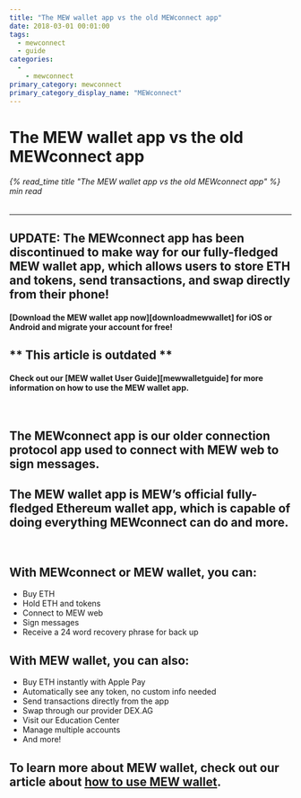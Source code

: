 ```yaml
---
title: "The MEW wallet app vs the old MEWconnect app"
date: 2018-03-01 00:01:00
tags:
  - mewconnect
  - guide
categories:
  - 
    - mewconnect
primary_category: mewconnect
primary_category_display_name: "MEWconnect"
---
```


# **The MEW wallet app vs the old MEWconnect app**

###### {% read_time title "The MEW wallet app vs the old MEWconnect app" %} min read

* * *

## **UPDATE: The MEWconnect app has been discontinued to make way for our fully-fledged MEW wallet app, which allows users to store ETH and tokens, send transactions, and swap directly from their phone!**

#### **\[Download the MEW wallet app now\]\[downloadmewwallet\] for iOS or Android and migrate your account for free!**

## \*\* **This article is outdated** \*\*

#### **Check out our \[MEW wallet User Guide\]\[mewwalletguide\] for more information on how to use the MEW wallet app.**

<br>

## **The MEWconnect app** is our older connection protocol app used to connect with MEW web to sign messages.

## **The MEW wallet app** is MEW’s official fully-fledged Ethereum wallet app, which is capable of doing everything MEWconnect can do and more.

<br>

## **With MEWconnect or MEW wallet, you can:**

-   Buy ETH
-   Hold ETH and tokens
-   Connect to MEW web
-   Sign messages
-   Receive a 24 word recovery phrase for back up

## **With MEW wallet, you can also:**

-   Buy ETH instantly with Apple Pay
-   Automatically see any token, no custom info needed
-   Send transactions directly from the app
-   Swap through our provider DEX.AG
-   Visit our Education Center
-   Manage multiple accounts
-   And more!

## To learn more about MEW wallet, check out our article about [how to use MEW wallet](/@@@@@@/mewwallet/mewwallet-user-guide/).
